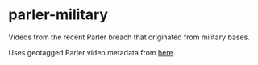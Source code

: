 # parler-military
Videos from the recent Parler breach that originated from military bases.

Uses geotagged Parler video metadata from [here](https://gist.github.com/kylemcdonald/8fdabd6526924012c1f5afe538d7dc09#file-_readme-md).
